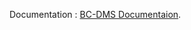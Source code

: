 Documentation : [BC-DMS Documentaion](https://www.notion.so/thinhnc/Documentation-3a441b74d926498f9bce93ff8110e7f2#a969fffe838a439b8c05b2e24ea0c80a).

